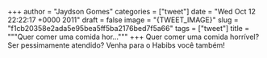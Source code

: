 
+++
author = "Jaydson Gomes"
categories = ["tweet"]
date = "Wed Oct 12 22:22:17 +0000 2011"
draft = false
image = "{TWEET_IMAGE}"
slug = "f1cb20358e2ada5e95bea5ff5ba2176bed7f5a66"
tags = ["tweet"]
title = """Quer comer uma comida hor..."""
+++
Quer comer uma comida horrível? Ser pessimamente atendido? Venha para o Habibs você também!

